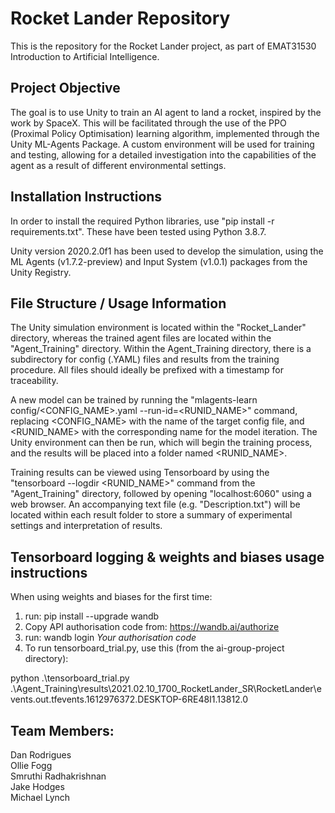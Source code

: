# Rocket Lander Repository

This is the repository for the Rocket Lander project, as part of EMAT31530 Introduction to Artificial Intelligence.

## Project Objective
The goal is to use Unity to train an AI agent to land a rocket, inspired by the work by SpaceX. This will be facilitated through the use of the PPO (Proximal Policy Optimisation) learning algorithm, implemented through the Unity ML-Agents Package. A custom environment will be used for training and testing, allowing for a detailed investigation into the capabilities of the agent as a result of different environmental settings.

## Installation Instructions
In order to install the required Python libraries, use "pip install -r requirements.txt". These have been tested using Python 3.8.7.

Unity version 2020.2.0f1 has been used to develop the simulation, using the ML Agents (v1.7.2-preview) and Input System (v1.0.1) packages from the Unity Registry.

## File Structure / Usage Information
The Unity simulation environment is located within the "Rocket_Lander" directory, whereas the trained agent files are located within the "Agent_Training" directory. Within the Agent_Training directory, there is a subdirectory for config (.YAML) files and results from the training procedure. All files should ideally be prefixed with a timestamp for traceability. 

A new model can be trained by running the "mlagents-learn config/<CONFIG_NAME>.yaml --run-id=<RUNID_NAME>" command, replacing <CONFIG_NAME> with the name of the target config file, and <RUNID_NAME> with the corresponding name for the model iteration. The Unity environment can then be run, which will begin the training process, and the results will be placed into a folder named <RUNID_NAME>.

Training results can be viewed using Tensorboard by using the "tensorboard --logdir <RUNID_NAME>" command from the "Agent_Training" directory, followed by opening "localhost:6060" using a web browser. An accompanying text file (e.g. "Description.txt") will be located within each result folder to store a summary of experimental settings and interpretation of results.

## Tensorboard logging & weights and biases usage instructions
When using weights and biases for the first time:
1) run: pip install --upgrade wandb
2) Copy API authorisation code from: https://wandb.ai/authorize
3) run: wandb login *Your authorisation code*
4) To run tensorboard_trial.py, use this (from the ai-group-project directory):

python .\tensorboard_trial.py .\Agent_Training\results\2021.02.10_1700_RocketLander_SR\RocketLander\events.out.tfevents.1612976372.DESKTOP-6RE48I1.13812.0

## Team Members:  
Dan Rodrigues  
Ollie Fogg  
Smruthi Radhakrishnan  
Jake Hodges  
Michael Lynch
